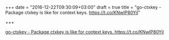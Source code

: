 +++
date = "2016-12-22T09:30:09+03:00"
draft = true
title = "go-ctxkey - Package ctxkey is like  for context keys. https://t.co/KNwIP80YiI"

+++

<p><a href="https://t.co/tcdEtvKeHx()">go-ctxkey - Package ctxkey is like  for context keys. https://t.co/KNwIP80YiI</a></p>
